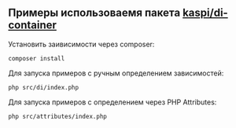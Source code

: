 ## Примеры использоваемя пакета [kaspi/di-container](https://github.com/agdobrynin/di-container)

Установить заивисимости через composer:
```shell
composer install
```

Для запуска примеров с ручным определением зависимостей:
```shell
php src/di/index.php
```

Для запуска примеров с определением через PHP Attributes:
```shell
php src/attributes/index.php
```